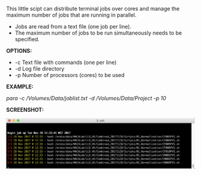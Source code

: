 This little scipt can distribute terminal jobs over cores and manage the maximum number of jobs that are running in parallel.

- Jobs are read from a text file (one job per line). 
- The maximum number of jobs to be run simultaneously needs to be specified.

**OPTIONS:**

-   -c <filename>          Text file with commands (one per line)
-   -d <directory>         Log file directory
-   -p <number of cores>   Number of processors (cores) to be used

**EXAMPLE:**

*para -c /Volumes/Data/joblist.txt -d /Volumes/Data/Project -p 10*

**SCREENSHOT:**

![Screenshot](Screenshot.png?raw=true "Example")